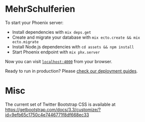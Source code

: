 # MehrSchulferien

To start your Phoenix server:

  * Install dependencies with `mix deps.get`
  * Create and migrate your database with `mix ecto.create && mix ecto.migrate`
  * Install Node.js dependencies with `cd assets && npm install`
  * Start Phoenix endpoint with `mix phx.server`

Now you can visit [`localhost:4000`](http://localhost:4000) from your browser.

Ready to run in production? Please [check our deployment guides](http://www.phoenixframework.org/docs/deployment).

# Misc

The current set of Twitter Bootstrap CSS is available at
https://getbootstrap.com/docs/3.3/customize/?id=9efb65c1750c4e7446771f8df668ec33

